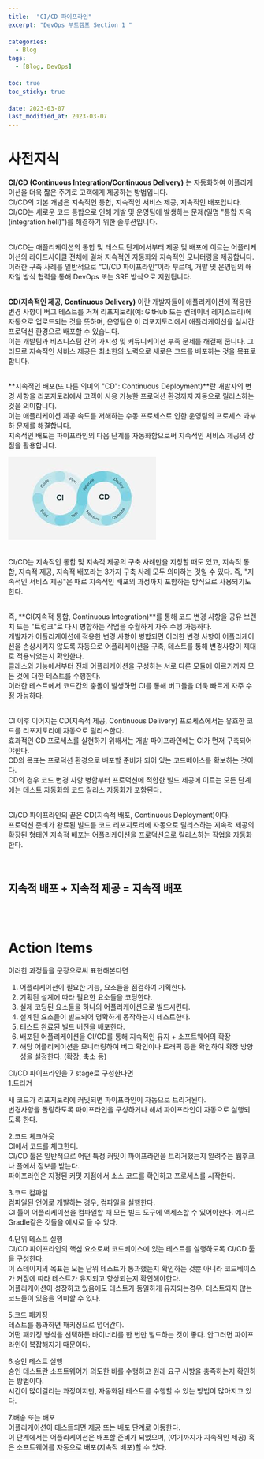 ```yaml
---
title:  "CI/CD 파이프라인"
excerpt: "DevOps 부트캠프 Section 1 "

categories:
  - Blog
tags:
  - [Blog, DevOps]

toc: true
toc_sticky: true
 
date: 2023-03-07
last_modified_at: 2023-03-07
---
```



# 사전지식
**CI/CD (Continuous Integration/Continuous Delivery)** 는 자동화하여 어플리케이션을 더욱 짧은 주기로 고객에게 제공하는 방법입니다.<br>
 CI/CD의 기본 개념은 지속적인 통합, 지속적인 서비스 제공, 지속적인 배포입니다.<br>
  CI/CD는 새로운 코드 통합으로 인해 개발 및 운영팀에 발생하는 문제(일명 "통합 지옥(integration hell)")를 해결하기 위한 솔루션입니다.<br><br>

CI/CD는 애플리케이션의 통합 및 테스트 단계에서부터 제공 및 배포에 이르는 어플리케이션의 라이프사이클 전체에 걸쳐 지속적인 자동화와 지속적인 모니터링을 제공합니다. <br>
이러한 구축 사례를 일반적으로 “CI/CD 파이프라인”이라 부르며, 개발 및 운영팀의 애자일 방식 협력을 통해 DevOps 또는 SRE 방식으로 지원됩니다.<br><br>

**CD(지속적인 제공, Continuous Delivery)** 이란 개발자들이 애플리케이션에 적용한 변경 사항이 버그 테스트를 거쳐 리포지토리(예: GitHub 또는 컨테이너 레지스트리)에 자동으로 업로드되는 것을 뜻하며, 운영팀은 이 리포지토리에서 애플리케이션을 실시간 프로덕션 환경으로 배포할 수 있습니다. <br>
이는 개발팀과 비즈니스팀 간의 가시성 및 커뮤니케이션 부족 문제를 해결해 줍니다. 그러므로 지속적인 서비스 제공은 최소한의 노력으로 새로운 코드를 배포하는 것을 목표로 합니다.<br><br>

**지속적인 배포(또 다른 의미의 "CD": Continuous Deployment)**란 개발자의 변경 사항을 리포지토리에서 고객이 사용 가능한 프로덕션 환경까지 자동으로 릴리스하는 것을 의미합니다.<br> 이는 애플리케이션 제공 속도를 저해하는 수동 프로세스로 인한 운영팀의 프로세스 과부하 문제를 해결합니다. <br>
지속적인 배포는 파이프라인의 다음 단계를 자동화함으로써 지속적인 서비스 제공의 장점을 활용합니다.

![alt text](/images/CICD.jpg)<br><br>

CI/CD는 지속적인 통합 및 지속적 제공의 구축 사례만을 지칭할 때도 있고, 지속적 통합, 지속적 제공, 지속적 배포라는 3가지 구축 사례 모두 의미하는 것일 수 있다. 즉, "지속적인 서비스 제공"은 때로 지속적인 배포의 과정까지 포함하는 방식으로 사용되기도 한다.<br><br>

즉, **CI(지속적 통합, Continuous Integration)**를 통해 코드 변경 사항을 공유 브랜치 또는 "트렁크"로 다시 병합하는 작업을 수월하게 자주 수행 가능하다.<br>
개발자가 어플리케이션에 적용한 변경 사항이 병합되면 이러한 변경 사항이 어플리케이션을 손상시키지 않도록 자동으로 어플리케이션을 구축, 테스트를 통해 변경사항이 제대로 적용되었는지 확인한다.<br>
클래스와 기능에서부터 전체 어플리케이션을 구성하는 서로 다른 모듈에 이르기까지 모든 것에 대한 테스트를 수행한다.<br>
이러한 테스트에서 코드간의 충돌이 발생하면 CI를 통해 버그들을 더욱 빠르게 자주 수정 가능하다.<br><br>

CI 이후 이어지는 CD(지속적 제공, Continuous Delivery) 프로세스에서는 유효한 코드를 리포지토리에 자동으로 릴리스한다.<br>
효과적인 CD 프로세스를 실현하기 위해서는 개발 파이프라인에는 CI가 먼저 구축되어야한다.<br>
CD의 목표는 프로덕션 환경으로 배포할 준비가 되어 있는 코드베이스를 확보하는 것이다.<br>
CD의 경우 코드 변경 사항 병합부터 프로덕션에 적합한 빌드 제공에 이르는 모든 단계에는 테스트 자동화와 코드 릴리스 자동화가 포함된다.<br><br>

CI/CD 파이프라인의 끝은 CD(지속적 배포, Continuous Deployment)이다.<br>
프로덕션 준비가 완료된 빌드를 코드 리포지토리에 자동으로 릴리스하는 지속적 제공의 <br>
확장된 형태인 지속적 배포는 어플리케이션을 프로덕션으로 릴리스하는 작업을 자동화한다.<br><br><br>

## **지속적 배포 + 지속적 제공 = 지속적 배포** <br><br><br>

# Action Items
이러한 과정들을 문장으로써 표현해본다면<br>
1. 어플리케이션이 필요한 기능, 요소들을 점검하여 기획한다.
2. 기획된 설계에 따라 필요한 요소들을 코딩한다.
3. 실제 코딩된 요소들을 하나의 어플리케이션으로 빌드시킨다.
4. 설계된 요소들이 빌드되어 명확하게 동작하는지 테스트한다.
5. 테스트 완료된 빌드 버전을 배포한다.
6. 배포된 어플리케이션을 CI/CD를 통해 지속적인 유지 + 소프트웨어의 확장
7. 해당 어플리케이션을 모니터링하여 버그 확인이나 트래픽 등을 확인하여 확장 방향성을 설정한다. (확장, 축소 등)

CI/CD 파이프라인을 7 stage로 구성한다면<br>
1.트리거

새 코드가 리포지토리에 커밋되면 파이프라인이 자동으로 트리거된다.<br>
변경사항을 폴링하도록 파이프라인을 구성하거나 해서 파이프라인이 자동으로 실행되도록 한다.



2.코드 체크아웃<br>
CI에서 코드를 체크한다. <br>
CI/CD 툴은 일반적으로 어떤 특정 커밋이 파이프라인을 트리거했는지 알려주는 웹후크나 폴에서 정보를 받는다.<br>
 파이프라인은 지정된 커밋 지점에서 소스 코드를 확인하고 프로세스를 시작한다.



3.코드 컴파일<br>
컴파일된 언어로 개발하는 경우, 컴파일을 실행한다.<br>
CI 툴이 어플리케이션을 컴파일할 때 모든 빌드 도구에 액세스할 수 있어야한다. 예시로 Gradle같은 것들을 예시로 들 수 있다.



4.단위 테스트 실행<br>
CI/CD 파이프라인의 핵심 요소로써 코드베이스에 있는 테스트를 실행하도록 CI/CD 툴을 구성한다.<br>
이 스테이지의 목표는 모든 단위 테스트가 통과했는지 확인하는 것뿐 아니라 코드베이스가 커짐에 따라 테스트가 유지되고 향상되는지 확인해야한다.<br>
어플리케이션이 성장하고 있음에도 테스트가 동일하게 유지되는경우, 테스트되지 않는 코드들이 있음을 의미할 수 있다.



5.코드 패키징<br>
테스트를 통과하면 패키징으로 넘어간다.<br>
어떤 패키징 형식을 선택하든 바이너리를 한 번만 빌드하는 것이 좋다. 안그러면 파이프라인이 복잡해지기 때문이다.



6.승인 테스트 실행<br>
승인 테스트란 소프트웨어가 의도한 바를 수행하고 원래 요구 사항을 충족하는지 확인하는 방법이다.<br>
시간이 많이걸리는 과정이지만, 자동화된 테스트를 수행할 수 있는 방법이 많아지고 있다.



7.배송 또는 배포<br>
어플리케이션이 테스트되면 제공 또는 배포 단계로 이동한다.<br>
이 단계에서는 어플리케이션은 배포할 준비가 되었으며, (여기까지가 지속적인 제공) 혹은 소프트웨어를 자동으로 배포(지속적 배포)할 수 있다.

